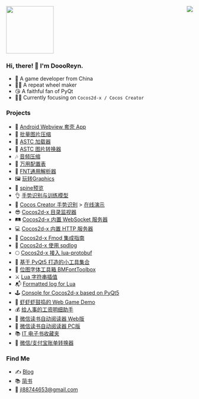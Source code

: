 <a style="float:center;">
  <img width="128px" src="https://user-images.githubusercontent.com/2780145/109505497-a8d97600-7ac2-11eb-9cfe-1e34b52a89ed.gif" />
  <img align="right" src="https://github-readme-stats.vercel.app/api?username=doooreyn&show_icons=true&hide_title=true&hide_border=true&count_private=true&include_all_commits=true&theme=vue" />
</a>

### Hi, there! 🤠 I'm DoooReyn.

-   🐼 A game developer from China
-   👷‍♂️ A repeat wheel maker
-   😘 A faithful fan of PyQt
-   🧙‍♂️ Currently focusing on `Cocos2d-x / Cocos Creator`

### Projects

-   🤖 [Android Webview 套壳 App](https://github.com/DoooReyn/ccc-android-h5)
-   💽 [批量图片压缩](https://github.com/DoooReyn/image-compressor)
-   🌌 [ASTC 加载器](https://github.com/DoooReyn/ccc-astc-loader)
-   🎑 [ASTC 图片转换器](https://github.com/DoooReyn/astc-encoder)
-   🎶 [音频压缩](https://github.com/DoooReyn/audio-converter)
-   🍄 [万用配置表](https://github.com/DoooReyn/ccc-xlsx-dump)
-   📑 [FNT通用解析器](https://github.com/DoooReyn/ccc-fnt-parser)
-   🖼  [玩转Graphics](https://github.com/DoooReyn/ccc-play-graphics)
-   🦾 [spine预览](https://github.com/DoooReyn/SpinePreviewer)
-   👌 [手势识别与训练模型](https://wu57.cn/Game/gestures/)
-   🖕 [Cocos Creator 手势识别](https://github.com/DoooReyn/ccc-gesture-recognition) > [在线演示](https://wu57.cn/games/gesture/web-desktop/)
-   😎 [Cocos2d-x 目录监视器](https://github.com/DoooReyn/cocos2d-x-dir-monitor)
-   🛤️ [Cocos2d-x 内置 WebSocket 服务器](https://github.com/DoooReyn/cocos2d-x-lws)
-   💻 [Cocos2d-x 内置 HTTP 服务器](https://github.com/DoooReyn/cocos2d-x-lhs)
-   🎸 [Cocos2d-x Fmod 集成指南](https://github.com/DoooReyn/fmod-for-cocos2dx)
-   📓 [Cocos2d-x 使用 spdlog](https://github.com/DoooReyn/cocos2d-x-spdlog)
-   🌕 [Cocos2d-x 接入 lua-protobuf](https://github.com/DoooReyn/cocos2d-x-lua-protobuf)
-   🥡 [基于 PyQt5 打造的小工具集合](https://github.com/DoooReyn/milk)
-   🧰 [位图字体工具箱 BMFontToolbox](https://github.com/DoooReyn/BMFontToolbox)
-   ⚔️ [Lua 字符串插值](https://github.com/DoooReyn/lua-string-interpolate)
-   📬 [Formatted log for Lua](https://github.com/DoooReyn/lua_format_log)
-   🕹️ [Console for Cocos2d-x based on PyQt5](https://github.com/DoooReyn/Console)
-   👾 [虾虾虾鼓捣的 Web Game Demo](https://wu57.cn/Game/games/)
-   💰 [给人事的工资明细助手](https://wu57.cn/Game/SalaryBook/)
-   📘 [微信读书自动阅读器 Web版](https://github.com/DoooReyn/WxRead-WebAutoReader) 
-   📗 [微信读书自动阅读器 PC版](https://github.com/DoooReyn/WxReader)
-   📚 [IT 电子书收藏夹](https://github.com/DoooReyn/dbooks-links.git)
-   📒 [微信/支付宝账单转换器](https://github.com/DoooReyn/wechat-alipay-bill-converter)

### Find Me

-   ✍️ [Blog](https://wu57.cn/)
-   📚 [简书](https://www.jianshu.com/u/5b3708fe7f63)
-   💌 jl88744653@gmail.com
